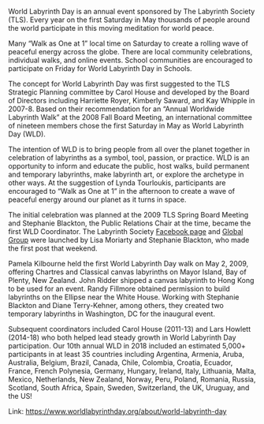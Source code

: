 World Labyrinth Day is an annual event sponsored by The Labyrinth Society (TLS).
Every year on the first Saturday in May thousands of people around the world participate in this moving meditation for world peace.

Many “Walk as One at 1” local time on Saturday to create a rolling wave of peaceful energy across the globe. There are local community celebrations, individual walks, and online events. School communities are encouraged to participate on Friday for World Labyrinth Day in Schools.

The concept for World Labyrinth Day was first suggested to the TLS Strategic Planning committee by Carol House and developed by the Board of Directors including Harriette Royer, Kimberly Saward, and Kay Whipple in 2007-8. Based on their recommendation for an “Annual Worldwide Labyrinth Walk” at the 2008 Fall Board Meeting, an international committee of nineteen members chose the first Saturday in May as World Labyrinth Day (WLD).

The intention of WLD is to bring people from all over the planet together in celebration of labyrinths as a symbol, tool, passion, or practice. WLD is an opportunity to inform and educate the public, host walks, build permanent and temporary labyrinths, make labyrinth art, or explore the archetype in other ways. At the suggestion of Lynda Tourloukis, participants are encouraged to “Walk as One at 1” in the afternoon to create a wave of peaceful energy around our planet as it turns in space.

The initial celebration was planned at the 2009 TLS Spring Board Meeting and Stephanie Blackton, the Public Relations Chair at the time, became the first WLD Coordinator. The Labyrinth Society [Facebook page](https://www.facebook.com/LabyrinthSociety) and [Global Group](https://www.facebook.com/groups/TLSevents) were launched by Lisa Moriarty and Stephanie Blackton, who made the first post that weekend.

Pamela Kilbourne held the first World Labyrinth Day walk on May 2, 2009, offering Chartres and Classical canvas labyrinths on Mayor Island, Bay of Plenty, New Zealand. John Ridder shipped a canvas labyrinth to Hong Kong to be used for an event. Randy Fillmore obtained permission to build labyrinths on the Ellipse near the White House. Working with Stephanie Blackton and Diane Terry-Kehner, among others, they created two temporary labyrinths in Washington, DC for the inaugural event.

Subsequent coordinators included Carol House (2011-13) and Lars Howlett (2014-18) who both helped lead steady growth in World Labyrinth Day participation. Our 10th annual WLD in 2018 included an estimated 5,000+ participants in at least 35 countries including Argentina, Armenia, Aruba, Australia, Belgium, Brazil, Canada, Chile, Colombia, Croatia, Ecuador, France, French Polynesia, Germany, Hungary, Ireland, Italy, Lithuania, Malta, Mexico, Netherlands, New Zealand, Norway, Peru, Poland, Romania, Russia, Scotland, South Africa, Spain, Sweden, Switzerland, the UK, Uruguay, and the US!

Link: https://www.worldlabyrinthday.org/about/world-labyrinth-day
